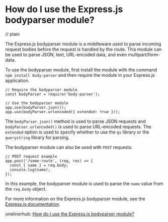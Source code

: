 # How do I use the Express.js bodyparser module?
// plain

The Express.js bodyparser module is a middleware used to parse incoming request bodies before the request is handled by the route. This module can be used to parse JSON, text, URL-encoded data, and even multipart/form-data.

To use the bodyparser module, first install the module with the command `npm install body-parser` and then require the module in your Express.js application.

```
// Require the bodyparser module
const bodyParser = require('body-parser');

// Use the bodyparser module
app.use(bodyParser.json());
app.use(bodyParser.urlencoded({ extended: true }));
```

The `bodyParser.json()` method is used to parse JSON requests and `bodyParser.urlencoded()` is used to parse URL-encoded requests. The `extended` option is used to specify whether to use the `qs` library or the `querystring` library for parsing.

The bodyparser module can also be used with `POST` requests.

```
// POST request example
app.post('/some-route', (req, res) => {
  const { name } = req.body;
  console.log(name);
});
```

In this example, the bodyparser module is used to parse the `name` value from the `req.body` object.

For more information on the Express.js bodyparser module, see the [Express.js documentation](https://expressjs.com/en/resources/middleware/body-parser.html).

onelinerhub: [How do I use the Express.js bodyparser module?](https://onelinerhub.com/expressjs/how-do-i-use-the-express-js-bodyparser-module)